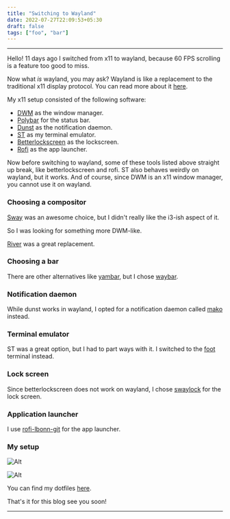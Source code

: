 ```yaml
---
title: "Switching to Wayland"
date: 2022-07-27T22:09:53+05:30
draft: false
tags: ["foo", "bar"]
---
```


---

Hello! 11 days ago I switched from x11 to wayland, because 60 FPS scrolling is a feature too good to miss.

Now what _is_ wayland, you may ask? Wayland is like a replacement to the traditional x11 display protocol. You can read more about it [here](https://wayland.freedesktop.org/).

My x11 setup consisted of the following software:

-   [DWM](https://github.com/rv178/dwm) as the window manager.
-   [Polybar](https://github.com/polybar/polybar) for the status bar.
-   [Dunst](https://github.com/dunst-project/dunst) as the notification daemon.
-   [ST](https://github.com/rv178/xelph-st-git) as my terminal emulator.
-   [Betterlockscreen](https://github.com/betterlockscreen/betterlockscreen) as the lockscreen.
-   [Rofi](https://github.com/davatorium/rofi/) as the app launcher.

Now before switching to wayland, some of these tools listed above straight up break, like betterlockscreen
and rofi. ST also behaves weirdly on wayland, but it works. And of course, since DWM is an x11 window manager,
you cannot use it on wayland.

### Choosing a compositor

[Sway](https://github.com/swaywm/sway) was an awesome choice, but I didn't really like the i3-ish aspect of it.

So I was looking for something more DWM-like.

[River](https://github.com/riverwm/river) was a great replacement.

### Choosing a bar

There are other alternatives like [yambar](https://codeberg.org/dnkl/yambar), but I chose [waybar](https://github.com/Alexays/Waybar).

### Notification daemon

While dunst works in wayland, I opted for a notification daemon called [mako](https://github.com/emersion/mako) instead.

### Terminal emulator

ST was a great option, but I had to part ways with it. I switched to the [foot](https://github.com/DanteAlighierin/foot) terminal instead.

### Lock screen

Since betterlockscreen does not work on wayland, I chose [swaylock](https://github.com/swaywm/swaylock) for the lock screen.

### Application launcher

I use [rofi-lbonn-git](https://github.com/lbonn/rofi) for the app launcher.

### My setup

![Alt](https://raw.githubusercontent.com/rv178/.dotfiles/wayland/.assets/screenshots/2.png)

![Alt](https://raw.githubusercontent.com/rv178/.dotfiles/wayland/.assets/screenshots/1.png)

You can find my dotfiles [here](https://github.com/rv178/.dotfiles).

That's it for this blog see you soon!

---

